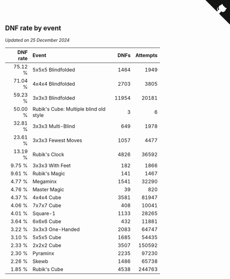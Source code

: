 ## DNF rate by event

*Updated on 25 December 2024*

| DNF rate | Event | DNFs | Attempts |
| ---: | :--- | ---: | ---: |
| 75.12 % | 5x5x5 Blindfolded | 1464 | 1949 |
| 71.04 % | 4x4x4 Blindfolded | 2703 | 3805 |
| 59.23 % | 3x3x3 Blindfolded | 11954 | 20181 |
| 50.00 % | Rubik's Cube: Multiple blind old style | 3 | 6 |
| 32.81 % | 3x3x3 Multi-Blind | 649 | 1978 |
| 23.61 % | 3x3x3 Fewest Moves | 1057 | 4477 |
| 13.19 % | Rubik's Clock | 4826 | 36592 |
| 9.75 % | 3x3x3 With Feet | 182 | 1866 |
| 9.61 % | Rubik's Magic | 141 | 1467 |
| 4.77 % | Megaminx | 1541 | 32290 |
| 4.76 % | Master Magic | 39 | 820 |
| 4.37 % | 4x4x4 Cube | 3581 | 81947 |
| 4.06 % | 7x7x7 Cube | 408 | 10041 |
| 4.01 % | Square-1 | 1133 | 28265 |
| 3.64 % | 6x6x6 Cube | 432 | 11881 |
| 3.22 % | 3x3x3 One-Handed | 2083 | 64747 |
| 3.10 % | 5x5x5 Cube | 1685 | 54435 |
| 2.33 % | 2x2x2 Cube | 3507 | 150592 |
| 2.30 % | Pyraminx | 2235 | 97230 |
| 2.26 % | Skewb | 1486 | 65738 |
| 1.85 % | Rubik's Cube | 4538 | 244763 |


<a href="https://github.com/simonkellly/wca_statistics_uk" class="github-corner" aria-label="View source on Github"><svg width="80" height="80" viewBox="0 0 250 250" style="fill:#151513; color:#fff; position: absolute; top: 0; border: 0; right: 0;" aria-hidden="true"><path d="M0,0 L115,115 L130,115 L142,142 L250,250 L250,0 Z"></path><path d="M128.3,109.0 C113.8,99.7 119.0,89.6 119.0,89.6 C122.0,82.7 120.5,78.6 120.5,78.6 C119.2,72.0 123.4,76.3 123.4,76.3 C127.3,80.9 125.5,87.3 125.5,87.3 C122.9,97.6 130.6,101.9 134.4,103.2" fill="currentColor" style="transform-origin: 130px 106px;" class="octo-arm"></path><path d="M115.0,115.0 C114.9,115.1 118.7,116.5 119.8,115.4 L133.7,101.6 C136.9,99.2 139.9,98.4 142.2,98.6 C133.8,88.0 127.5,74.4 143.8,58.0 C148.5,53.4 154.0,51.2 159.7,51.0 C160.3,49.4 163.2,43.6 171.4,40.1 C171.4,40.1 176.1,42.5 178.8,56.2 C183.1,58.6 187.2,61.8 190.9,65.4 C194.5,69.0 197.7,73.2 200.1,77.6 C213.8,80.2 216.3,84.9 216.3,84.9 C212.7,93.1 206.9,96.0 205.4,96.6 C205.1,102.4 203.0,107.8 198.3,112.5 C181.9,128.9 168.3,122.5 157.7,114.1 C157.9,116.9 156.7,120.9 152.7,124.9 L141.0,136.5 C139.8,137.7 141.6,141.9 141.8,141.8 Z" fill="currentColor" class="octo-body"></path></svg></a><style>.github-corner:hover .octo-arm{animation:octocat-wave 560ms ease-in-out}@keyframes octocat-wave{0%,100%{transform:rotate(0)}20%,60%{transform:rotate(-25deg)}40%,80%{transform:rotate(10deg)}}@media (max-width:500px){.github-corner:hover .octo-arm{animation:none}.github-corner .octo-arm{animation:octocat-wave 560ms ease-in-out}}</style>
